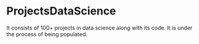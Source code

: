 # ProjectsDataScience
It consists of 100+ projects in data science along with its code.
It is under the process of being populated.
